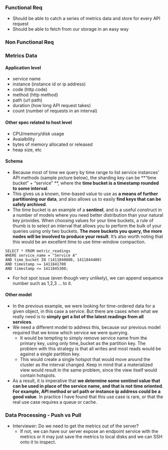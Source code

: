 ### Functional Req
- Should be able to catch a series of metrics data and store for every API request
- Should be able to fetch from our storage in an easy way 
### Non Functional Req

### Metrics Data
#### Application level
- service name
- instance (instance id or ip address)
- code (http code)
- method (http method)
- path (url path)
- duration (how long API request takes)
- count (number of requests in an interval)
#### Other spec related to host level
- CPU/memory/disk usage
- Avaialbility
- bytes of memory allocated or released
- heap size, etc
#### Schema
- Because most of time we query by time range to list service instances’ API methods (sample picture below), the sharding key can be **“time bucket” + “service” **, where the **time bucket is a timestamp rounded to some interval**.
- This gives us a known, time-based value to use as **a means of further partitioning our data**, and also allows us to easily **find keys that can be safely archived**. 
- The time bucket is an example of a **sentinel**, and is a useful construct in a number of models where you need better distribution than your natural key provides. When choosing values for your time buckets, a rule of thumb is to select an interval that allows you to perform the bulk of your queries using only two buckets. **The more buckets you query, the more nodes will be involved to produce your result**. It’s also worth noting that this would be an excellent time to use time-window compaction.
```
SELECT * FROM metric_readings
WHERE service_name = "Service A"
AND time_bucket IN (1411840800, 1411844400)
AND timestamp >= 1411841700
AND timestamp <= 1411845300;
```
- For hot spot issue (even though very unlikely), we can append sequence number such as 1,2,3 … to it.
#### Other model
- In the previous example, we were looking for time-ordered data for a given object, in this case a service. But there are cases when what we really need is to **simply get a list of the latest readings from all services**. 
- We need a different model to address this, because our previous model required that we know which service we were querying. 
	- It would be tempting to simply remove service name from the primary key, using only time_bucket as the partition key. The problem with this strategy is that all writes and most reads would be against a single partition key. 
	- This would create a single hotspot that would move around the cluster as the interval changed. Keep in mind that a materialized view would result in the same problem, since the view itself would contain hotspots. 
- As a result, it is imperative that **we determine some sentinel value that can be used in place of the service name, and that is not time oriented**. **For example, API method or url path or instance ip address could be a good value**. In practice I have found that this use case is rare, or that the real use case requires a queue or cache.

### Data Processing - Push vs Pull
- Interviewer: Do we need to get the metrics out of the server? 
	- If not, we can have our server expose an endpoint service with the metrics or it may just save the metrics to local disks and we can SSH onto it to inspect.
<!--stackedit_data:
eyJoaXN0b3J5IjpbMjAwNzcxNTUzOSwxNjIwNTI0ODIsLTQ4MT
M4MjY4M119
-->